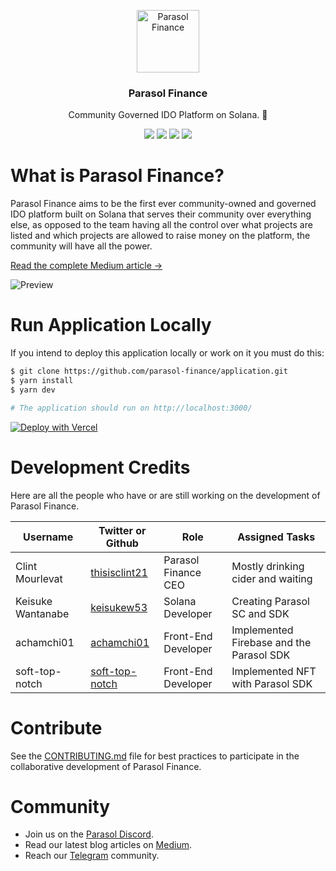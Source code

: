 <p align="center">
  <p align="center">
    <img src="https://parasol.finance/icon.png" height="100" alt="Parasol Finance" />
  </p>
  <h3 align="center">
    Parasol Finance
  </h3>
  <p align="center">
    Community Governed IDO Platform on Solana. 🚀
  </p>
  <p align="center">
    <a href="https://parasol.finance"><img src="https://therealsujitk-vercel-badge.vercel.app/?app=application-git-master-parasol-finance" /></a>
    <a href="https://www.npmjs.com/package/parasol-finance-sdk"><img src="https://img.shields.io/badge/npm-parasol--finance--sdk-blue" /></a>
    <a href="https://nextjs.org/"><img src="https://img.shields.io/badge/Made%20With-NextJS-CCCCCC" /></a>
    <a href="https://t.me/parasolfinance"><img src="https://img.shields.io/badge/license-MIT-blue" /></a>
  </p>
</p>

# What is Parasol Finance?

Parasol Finance aims to be the first ever community-owned and governed IDO platform built on Solana that serves their community over everything else, as opposed to the team having all the control over what projects are listed and which projects are allowed to raise money on the platform, the community will have all the power.

[Read the complete Medium article →](https://parasol-finance.medium.com/parasol-finance-this-new-raydium-listing-aims-to-be-the-top-decentralized-ido-platform-af5fa78fb725)

![Preview](https://user-images.githubusercontent.com/5221349/164296566-de97367a-d857-4b15-abdd-9ba21f3df377.png)

# Run Application Locally

If you intend to deploy this application locally or work on it you must do this:

```bash
$ git clone https://github.com/parasol-finance/application.git
$ yarn install
$ yarn dev

# The application should run on http://localhost:3000/
```

[![Deploy with Vercel](https://vercel.com/button)](https://vercel.com/new/clone?repository-url=https://github.com/parasol-finance/application)

# Development Credits

Here are all the people who have or are still working on the development of Parasol Finance.

| Username          | Twitter or Github                 | Role                     | Assigned Tasks                          |
|-------------------|-----------------------------------|--------------------------|-----------------------------------------|
| Clint Mourlevat   | [thisisclint21](https://twitter.com/thisisclint21) | Parasol Finance CEO      | Mostly drinking cider and waiting       |
| Keisuke Wantanabe | [keisukew53](https://github.com/keisukew53)     | Solana Developer | Creating Parasol SC and SDK             |
| achamchi01        | [achamchi01](https://github.com/achamchi01)     | Front-End Developer      | Implemented Firebase and the Parasol SDK|
| soft-top-notch    | [soft-top-notch](https://github.com/soft-top-notch) | Front-End Developer      | Implemented NFT with Parasol SDK        |

# Contribute

See the [CONTRIBUTING.md](CONTRIBUTING.md) file for best practices to participate in the collaborative development of Parasol Finance.

# Community

* Join us on the [Parasol Discord](https://discord.gg/JBzVvUVZPn).
* Read our latest blog articles on [Medium](https://parasol-finance.medium.com/).
* Reach our [Telegram](https://t.me/parasolfinance) community.
